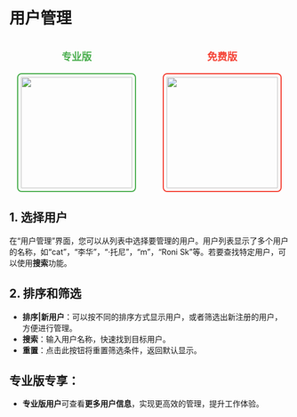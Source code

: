 # 用户管理

<div style="display: flex; gap: 20px; justify-content: space-around;">
  <div style="text-align: center;">
    <p style="font-size: 18px; color: #4CAF50; font-weight: bold;">专业版</p>
    <img src="/user/user_management.png" width="200" height="200" style="border: 2px solid #4CAF50; border-radius: 8px; padding: 5px;" />
  </div>
  <div style="text-align: center;">
    <p style="font-size: 18px; color: #F44336; font-weight: bold;">免费版</p>
    <img src="/user/non_member_user.png" width="200" height="200" style="border: 2px solid #F44336; border-radius: 8px; padding: 5px;" />
  </div>
</div>


## 1. 选择用户

在“用户管理”界面，您可以从列表中选择要管理的用户。用户列表显示了多个用户的名称，如“cat”，“李华”，“·托尼”，“m”，“Roni
Sk”等。若要查找特定用户，可以使用**搜索**功能。

## 2. 排序和筛选

- **排序|新用户**：可以按不同的排序方式显示用户，或者筛选出新注册的用户，方便进行管理。
- **搜索**：输入用户名称，快速找到目标用户。
- **重置**：点击此按钮将重置筛选条件，返回默认显示。

## 专业版专享：

- **专业版用户**可查看**更多用户信息**，实现更高效的管理，提升工作体验。
